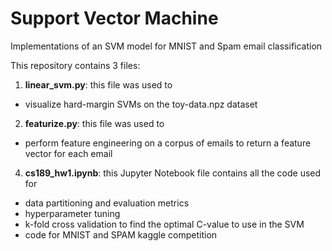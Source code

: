 # Support Vector Machine
Implementations of an SVM model for MNIST and Spam email classification

This repository contains 3 files:
1. **linear_svm.py**: this file was used to
  - visualize hard-margin SVMs on the toy-data.npz dataset
2. **featurize.py**: this file was used to
  - perform feature engineering on a corpus of emails to return a feature vector for each email
4. **cs189_hw1.ipynb**: this Jupyter Notebook file contains all the code used for
  - data partitioning and evaluation metrics
  - hyperparameter tuning 
  - k-fold cross validation to find the optimal C-value to use in the SVM
  - code for MNIST and SPAM kaggle competition

